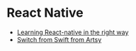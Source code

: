 # React Native

* [Learning React-native in the right way](https://hackernoon.com/learn-react-native-in-the-right-way-7b7601dc750b#.b7yz67u53)
* [Switch from Swift from Artsy](https://artsy.github.io/blog/2017/02/05/Retrospective-Swift-at-Artsy/)
